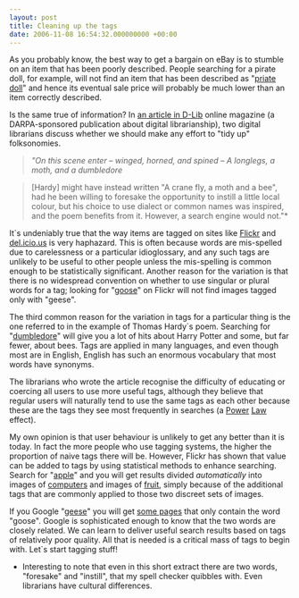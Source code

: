 ```yaml
---
layout: post
title: Cleaning up the tags
date: 2006-11-08 16:54:32.000000000 +00:00
---
```

<p class="bText">As you probably know, the best way to get a bargain on eBay is to stumble on an item that has been poorly described. People searching for a pirate doll, for example, will not find an item that has been described as "<a href="https://cgi.ebay.co.uk/Jack-Skellington-Priate-Doll-Mint-Best-Offer_W0QQitemZ5655531358QQcategoryZ64842QQssPageNameZWDVWQQrdZ1QQcmdZViewItem">priate doll</a>" and hence its eventual sale price will probably be much lower than an item correctly described.

Is the same true of information? In <a href="https://www.dlib.org/dlib/january06/guy/01guy.html">an article in D-Lib</a> online magazine (a DARPA-sponsored publication about digital librarianship), two digital librarians discuss whether we should make any effort to "tidy up" folksonomies.
<blockquote><em>"On this scene enter – winged, horned, and spined –
A longlegs, a moth, and a dumbledore</em></blockquote>
<blockquote>[Hardy] might have instead written "A crane fly, a moth and a bee", had he been willing to foresake the opportunity to instill a little local colour, but his choice to use dialect or common names was inspired, and the poem benefits from it. However, a search engine would not."*</blockquote>
It`s undeniably true that the way items are tagged on sites like <a href="https://www.flickr.com/photos/tags/drkw/">Flickr</a> and <a href="https://del.icio.us/tag/drkw">del.icio.us</a> is very haphazard. This is often because words are mis-spelled due to carelessness or a particular idioglossary, and any such tags are unlikely to be useful to other people unless the mis-spelling is common enough to be statistically significant. Another reason for the variation is that there is no widespread convention on whether to use singular or plural words for a tag; looking for "<a href="https://www.flickr.com/photos/tags/goose/">goose</a>" on Flickr will not find images tagged only with "geese".

The third common reason for the variation in tags for a particular thing is the one referred to in the example of Thomas Hardy`s poem. Searching for "<a href="https://www.google.co.uk/search?hl=en&amp;q=dumbledore">dumbledore</a>" will give you a lot of hits about Harry Potter and some, but far fewer, about bees. Tags are applied in many languages, and even though most are in English, English has such an enormous vocabulary that most words have synonyms.

The librarians who wrote the article recognise the difficulty of educating or coercing all users to use more useful tags, although they believe that regular users will naturally tend to use the same tags as each other because these are the tags they see most frequently in searches (a <a href="https://en.wikipedia.org/wiki/Power_law">Power</a> <a href="https://www.shirky.com/writings/powerlaw_weblog.html">Law</a> effect).

My own opinion is that user behaviour is unlikely to get any better than it is today. In fact the more people who use tagging systems, the higher the proportion of naive tags there will be. However, Flickr has shown that value can be added to tags by using statistical methods to enhance searching. Search for "<a href="https://www.flickr.com/photos/tags/apple/clusters/">apple</a>" and you will get results divided <em>automatically</em> into images of <a href="https://www.flickr.com/photos/tags/apple/clusters/mac-macintosh-ipod/">computers</a> and images of <a href="https://www.flickr.com/photos/tags/apple/clusters/fruit-food-red/">fruit</a>, simply because of the additional tags that are commonly applied to those two discreet sets of images.

If you Google "<a href="https://www.google.co.uk/search?hl=en&amp;q=geese">geese</a>" you will get <a href="https://www.rspb.org.uk/birds/guide/e/egyptiangoose/index.asp">some pages</a> that only contain the word "goose". Google is sophisticated enough to know that the two words are closely related. We can learn to deliver useful search results based on tags of relatively poor quality. All that is needed is a critical mass of tags to begin with. Let`s start tagging stuff!

* Interesting to note that even in this short extract there are two words, "foresake" and "instill", that my spell checker quibbles with. Even librarians have cultural differences.</p>
